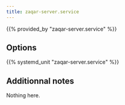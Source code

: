 ```yaml
---
title: zaqar-server.service
---
```


{{% provided_by "zaqar-server.service" %}}

## Options

{{% systemd_unit "zaqar-server.service" %}}

## Additionnal notes

Nothing here.
